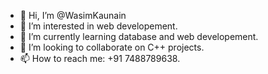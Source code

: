 - 👋 Hi, I’m @WasimKaunain
- 👀 I’m interested in web developement.
- 🌱 I’m currently learning database and web developement.
- 💞️ I’m looking to collaborate on C++ projects.
- 📫 How to reach me: +91 7488789638.

<!---
WasimKaunain/WasimKaunain is a ✨ special ✨ repository because its `README.md` (this file) appears on your GitHub profile.
You can click the Preview link to take a look at your changes
-->
